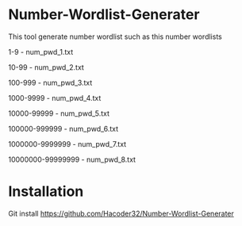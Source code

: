 # Number-Wordlist-Generater
This tool generate number wordlist such as this number wordlists

1-9                       -     num_pwd_1.txt

10-99                     -     num_pwd_2.txt

100-999                   -     num_pwd_3.txt

1000-9999                 -     num_pwd_4.txt

10000-99999               -     num_pwd_5.txt

100000-999999             -     num_pwd_6.txt

1000000-9999999           -     num_pwd_7.txt

10000000-99999999         -     num_pwd_8.txt

# Installation

Git install https://github.com/Hacoder32/Number-Wordlist-Generater
